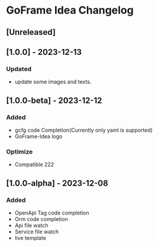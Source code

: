 <!-- Keep a Changelog guide -> https://keepachangelog.com -->

# GoFrame Idea Changelog

## [Unreleased]

## [1.0.0] - 2023-12-13
### Updated
- update some images and texts.

## [1.0.0-beta] - 2023-12-12
### Added
- gcfg code Completion(Currently only yaml is supported)
- GoFrame-Idea logo

### Optimize
- Compatible 222

## [1.0.0-alpha] - 2023-12-08
### Added
- OpenApi Tag code completion
- Orm code completion
- Api file watch
- Service file watch
- live template
